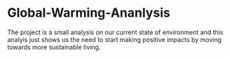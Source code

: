 # Global-Warming-Ananlysis
The project is a small analysis on our current state of environment and this analyis just shows us the need to start making positive impacts by moving towards more sustainable living.
